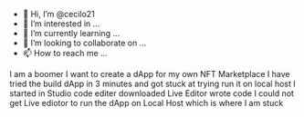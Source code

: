 - 👋 Hi, I’m @cecilo21
- 👀 I’m interested in ...
- 🌱 I’m currently learning ...
- 💞️ I’m looking to collaborate on ...
- 📫 How to reach me ...

<!---
cecilo21/cecilo21 is a ✨ special ✨ repository because its `README.md` (this file) appears on your GitHub profile.
You can click the Preview link to take a look at your changes.
--->
I am a boomer 
I want to create a dApp for my own NFT Marketplace
I have tried the build dApp in 3 minutes and got stuck at trying run it on local host
I started in Studio code editer downloaded Live Editor wrote code 
I could not get Live ediotor to run the dApp on Local Host which is where I am stuck 
